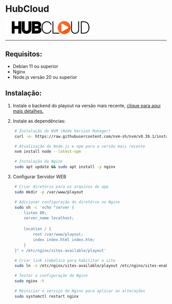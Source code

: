 # HubCloud

<picture>
  <source media="(prefers-color-scheme: dark)" srcset="/docs/images/logo-dark.png">
  <img alt="Text changing depending on mode. Light: 'So light!' Dark: 'So dark!'" src="/docs/images/logo-light.png" style="max-width: 280px; height: auto;">
</picture>

---

## Requisitos:

- Debian 11 ou superior
- Nginx
- Node.js versão 20 ou superior


## Instalação:

1. Instale o backend do playout na versão mais recente, [clique para aqui mais detalhes.](https://github.com/ffplayout/ffplayout/blob/master/docs/install.md)

2. Instale as dependências:
```bash
    # Instalação do NVM (Node Version Manager)
    curl -o- https://raw.githubusercontent.com/nvm-sh/nvm/v0.39.1/install.sh | bash
```
```bash
    # Atualização do Node.js e npm para a versão mais recente
    nvm install node --latest-npm
```
```bash
    # Instalação do Nginx
    sudo apt update && sudo apt install -y nginx
```

3. Configurar Servidor WEB

```bash
    # Criar diretório para os arquivos do app
    sudo mkdir -p /var/www/playout
```
```bash
    # Adicionar configuração do diretório no Nginx
    sudo sh -c 'echo "server {
        listen 80;
        server_name localhost;

        location / {
            root /var/www/playout;
            index index.html index.htm;
        }
    }" > /etc/nginx/sites-available/playout'
```
```bash
    # Criar link simbólico para habilitar o site
    sudo ln -s /etc/nginx/sites-available/playout /etc/nginx/sites-enabled/
```
```bash
    # Testar a configuração do Nginx
    sudo nginx -t
```
```bash
    # Reiniciar o serviço do Nginx para aplicar as alterações
    sudo systemctl restart nginx
```

